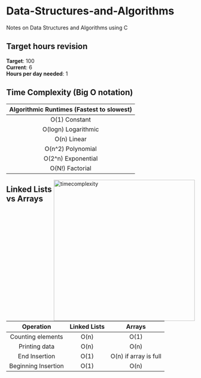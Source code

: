 # Data-Structures-and-Algorithms
Notes on Data Structures and Algorithms using C

## Target hours revision 
**Target**: 100 \
**Current**: 6  \
**Hours per day needed**: 1 

## Time Complexity (Big O notation)

| Algorithmic Runtimes (Fastest to slowest) |
| :----------------------------------------:|     
| O(1) Constant                             |
| O(logn) Logarithmic                       | 
| O(n) Linear                               |
| O(n^2) Polynomial                         |
| O(2^n) Exponential                        |
| O(N!) Factorial                           | 

<img width="377" alt="timecomplexity" style="float : right" src="https://github.com/LouiGee/Data-Structures-and-Algorithms/assets/42655505/4b7dc62c-bf31-4e9a-aacf-dbb982d3b00d">



## Linked Lists vs Arrays 

| Operation          | Linked Lists          | Arrays   |
| :-----------------:|:---------------------:| :-------:|
| Counting elements  | O(n)                  | O(1)     |
| Printing data      | O(n)                  | O(n)     |
| End Insertion      | O(1)                  | O(n) if array is full|
| Beginning Insertion| O(1)                  | O(n)     |

